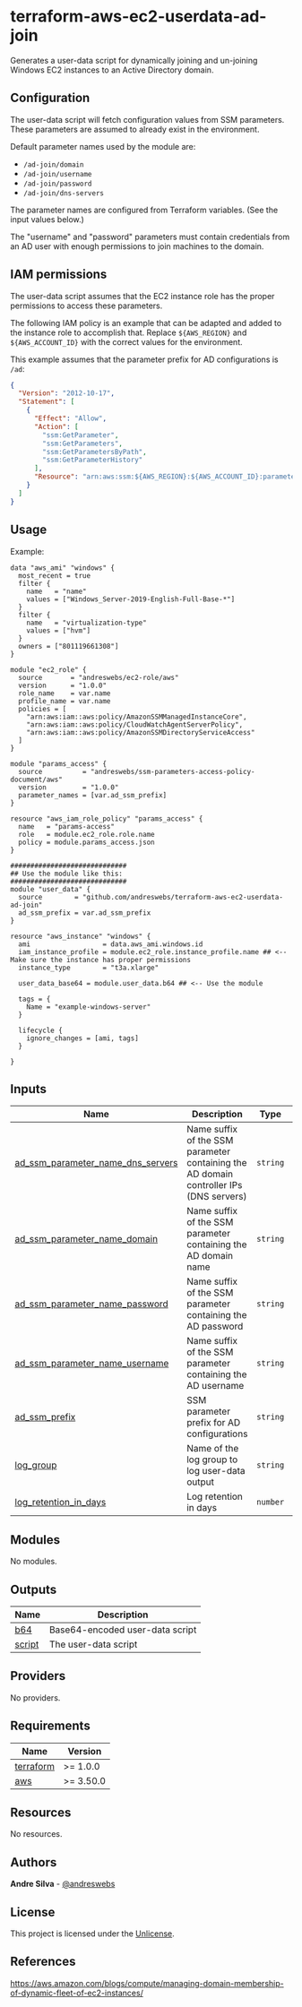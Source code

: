 # terraform-aws-ec2-userdata-ad-join

Generates a user-data script for dynamically joining and un-joining Windows EC2 instances to an Active Directory domain.

## Configuration

The user-data script will fetch configuration values from SSM parameters. These parameters are assumed to already exist in the environment.

Default parameter names used by the module are:

- `/ad-join/domain`
- `/ad-join/username`
- `/ad-join/password`
- `/ad-join/dns-servers`

The parameter names are configured from Terraform variables. (See the input values below.)

The "username" and "password" parameters must contain credentials from an AD user with enough permissions to join machines to the domain.

## IAM permissions

The user-data script assumes that the EC2 instance role has the proper permissions to access these parameters.

The following IAM policy is an example that can be adapted and added to the instance role to accomplish that.
Replace `${AWS_REGION}` and `${AWS_ACCOUNT_ID}` with the correct values for the environment. 

This example assumes that the parameter prefix for AD configurations is `/ad`:

```json
{
  "Version": "2012-10-17",
  "Statement": [
    {
      "Effect": "Allow",
      "Action": [
        "ssm:GetParameter",
        "ssm:GetParameters",
        "ssm:GetParametersByPath",
        "ssm:GetParameterHistory"
      ],
      "Resource": "arn:aws:ssm:${AWS_REGION}:${AWS_ACCOUNT_ID}:parameter/ad/*"
    }
  ]
}
```

[//]: # (BEGIN_TF_DOCS)


## Usage

Example:

```hcl
data "aws_ami" "windows" {
  most_recent = true
  filter {
    name   = "name"
    values = ["Windows_Server-2019-English-Full-Base-*"]
  }
  filter {
    name   = "virtualization-type"
    values = ["hvm"]
  }
  owners = ["801119661308"]
}

module "ec2_role" {
  source       = "andreswebs/ec2-role/aws"
  version      = "1.0.0"
  role_name    = var.name
  profile_name = var.name
  policies = [
    "arn:aws:iam::aws:policy/AmazonSSMManagedInstanceCore",
    "arn:aws:iam::aws:policy/CloudWatchAgentServerPolicy",
    "arn:aws:iam::aws:policy/AmazonSSMDirectoryServiceAccess"
  ]
}

module "params_access" {
  source          = "andreswebs/ssm-parameters-access-policy-document/aws"
  version         = "1.0.0"
  parameter_names = [var.ad_ssm_prefix]
}

resource "aws_iam_role_policy" "params_access" {
  name   = "params-access"
  role   = module.ec2_role.role.name
  policy = module.params_access.json
}

#############################
## Use the module like this:
#############################
module "user_data" {
  source        = "github.com/andreswebs/terraform-aws-ec2-userdata-ad-join"
  ad_ssm_prefix = var.ad_ssm_prefix
}

resource "aws_instance" "windows" {
  ami                  = data.aws_ami.windows.id
  iam_instance_profile = module.ec2_role.instance_profile.name ## <-- Make sure the instance has proper permissions
  instance_type        = "t3a.xlarge"

  user_data_base64 = module.user_data.b64 ## <-- Use the module

  tags = {
    Name = "example-windows-server"
  }

  lifecycle {
    ignore_changes = [ami, tags]
  }

}
```



## Inputs

| Name | Description | Type | Default | Required |
|------|-------------|------|---------|:--------:|
| <a name="input_ad_ssm_parameter_name_dns_servers"></a> [ad\_ssm\_parameter\_name\_dns\_servers](#input\_ad\_ssm\_parameter\_name\_dns\_servers) | Name suffix of the SSM parameter containing the AD domain controller IPs (DNS servers) | `string` | `"/dns-servers"` | no |
| <a name="input_ad_ssm_parameter_name_domain"></a> [ad\_ssm\_parameter\_name\_domain](#input\_ad\_ssm\_parameter\_name\_domain) | Name suffix of the SSM parameter containing the AD domain name | `string` | `"/domain"` | no |
| <a name="input_ad_ssm_parameter_name_password"></a> [ad\_ssm\_parameter\_name\_password](#input\_ad\_ssm\_parameter\_name\_password) | Name suffix of the SSM parameter containing the AD password | `string` | `"/password"` | no |
| <a name="input_ad_ssm_parameter_name_username"></a> [ad\_ssm\_parameter\_name\_username](#input\_ad\_ssm\_parameter\_name\_username) | Name suffix of the SSM parameter containing the AD username | `string` | `"/username"` | no |
| <a name="input_ad_ssm_prefix"></a> [ad\_ssm\_prefix](#input\_ad\_ssm\_prefix) | SSM parameter prefix for AD configurations | `string` | `"/ad-join"` | no |
| <a name="input_log_group"></a> [log\_group](#input\_log\_group) | Name of the log group to log user-data output | `string` | `"/windows"` | no |
| <a name="input_log_retention_in_days"></a> [log\_retention\_in\_days](#input\_log\_retention\_in\_days) | Log retention in days | `number` | `30` | no |

## Modules

No modules.

## Outputs

| Name | Description |
|------|-------------|
| <a name="output_b64"></a> [b64](#output\_b64) | Base64-encoded user-data script |
| <a name="output_script"></a> [script](#output\_script) | The user-data script |

## Providers

No providers.

## Requirements

| Name | Version |
|------|---------|
| <a name="requirement_terraform"></a> [terraform](#requirement\_terraform) | >= 1.0.0 |
| <a name="requirement_aws"></a> [aws](#requirement\_aws) | >= 3.50.0 |

## Resources

No resources.

[//]: # (END_TF_DOCS)

## Authors

**Andre Silva** - [@andreswebs](https://github.com/andreswebs)

## License

This project is licensed under the [Unlicense](UNLICENSE.md).

## References

<https://aws.amazon.com/blogs/compute/managing-domain-membership-of-dynamic-fleet-of-ec2-instances/>
